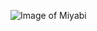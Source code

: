 ![Image of Miyabi](https://preview.redd.it/iyyu8bnp8bv61.jpg?width=873&format=pjpg&auto=webp&s=0b8c550d6778085e18c064795ff09fd40d10e5d3)